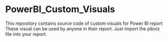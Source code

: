 # PowerBI_Custom_Visuals
This repository contains source code of custom visuals for Power BI report
These visual can be used by anyone in their report. Just import the pibviz file into your report.
